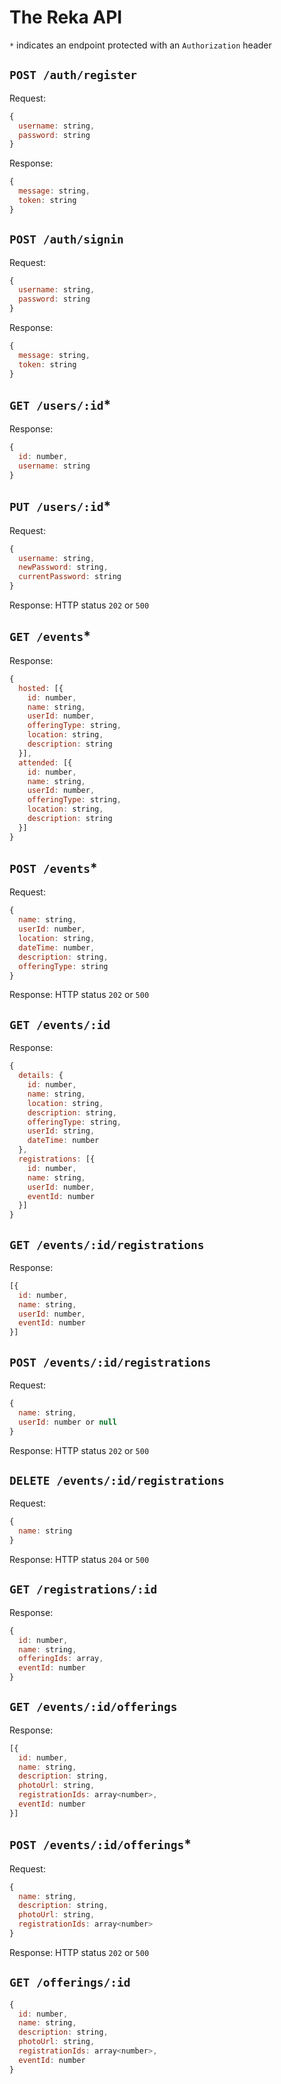 # The Reka API

`*` indicates an endpoint protected with an `Authorization` header

## `POST /auth/register`

Request:

```js
{
  username: string,
  password: string
}
```

Response:

```js
{
  message: string,
  token: string
}
```


## `POST /auth/signin`

Request:

```js
{
  username: string,
  password: string
}
```

Response:

```js
{
  message: string,
  token: string
}
```


## `GET /users/:id`*

Response:

```js
{
  id: number,
  username: string
}
```


## `PUT /users/:id`*

Request:

```js
{
  username: string,
  newPassword: string,
  currentPassword: string
}
```

Response: HTTP status `202` or `500`


## `GET /events`*

Response:

```js
{
  hosted: [{
    id: number,
    name: string,
    userId: number,
    offeringType: string,
    location: string,
    description: string
  }],
  attended: [{
    id: number,
    name: string,
    userId: number,
    offeringType: string,
    location: string,
    description: string
  }]
}
```


## `POST /events`*

Request:

```js
{
  name: string,
  userId: number,
  location: string,
  dateTime: number,
  description: string,
  offeringType: string
}
```

Response: HTTP status `202` or `500`


## `GET /events/:id`

Response:

```js
{
  details: {
    id: number,
    name: string,
    location: string,
    description: string,
    offeringType: string,
    userId: string,
    dateTime: number
  },
  registrations: [{
    id: number,
    name: string,
    userId: number,
    eventId: number
  }]
}
```


## `GET /events/:id/registrations`

Response:

```js
[{
  id: number,
  name: string,
  userId: number,
  eventId: number
}]
```


## `POST /events/:id/registrations`

Request:

```js
{
  name: string,
  userId: number or null
}
```

Response: HTTP status `202` or `500`


## `DELETE /events/:id/registrations`

Request:

```js
{
  name: string
}
```

Response: HTTP status `204` or `500`


## `GET /registrations/:id`

Response:

```js
{
  id: number,
  name: string,
  offeringIds: array,
  eventId: number
}
```


## `GET /events/:id/offerings`

Response:

```js
[{
  id: number,
  name: string,
  description: string,
  photoUrl: string,
  registrationIds: array<number>,
  eventId: number
}]
```


## `POST /events/:id/offerings`*

Request:

```js
{
  name: string,
  description: string,
  photoUrl: string,
  registrationIds: array<number>
}
```

Response: HTTP status `202` or `500`



## `GET /offerings/:id`

```js
{
  id: number,
  name: string,
  description: string,
  photoUrl: string,
  registrationIds: array<number>,
  eventId: number
}
```

